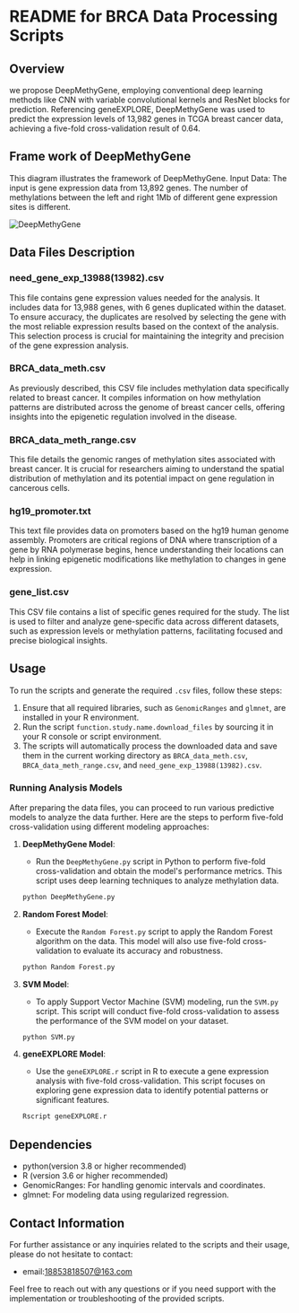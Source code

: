 # README for BRCA Data Processing Scripts

## Overview

we propose DeepMethyGene, employing conventional deep learning methods like CNN with variable convolutional kernels and ResNet blocks for prediction. Referencing geneEXPLORE, DeepMethyGene was used to predict the expression levels of 13,982 genes in TCGA breast cancer data, achieving a five-fold cross-validation result of 0.64.

## Frame work of DeepMethyGene 

This diagram illustrates the framework of DeepMethyGene. Input Data: The input is gene expression data from 13,892 genes. The number of methylations between the left and right 1Mb of different gene expression sites is different.

![DeepMethyGene](C:\Users\40986\Desktop\乱七八糟\甲基化\DeepMethyGene.png)

## Data Files Description

### need_gene_exp_13988(13982).csv

This file contains gene expression values needed for the analysis. It includes data for 13,988 genes, with 6 genes duplicated within the dataset. To ensure accuracy, the duplicates are resolved by selecting the gene with the most reliable expression results based on the context of the analysis. This selection process is crucial for maintaining the integrity and precision of the gene expression analysis.

### BRCA_data_meth.csv

As previously described, this CSV file includes methylation data specifically related to breast cancer. It compiles information on how methylation patterns are distributed across the genome of breast cancer cells, offering insights into the epigenetic regulation involved in the disease.

### BRCA_data_meth_range.csv

This file details the genomic ranges of methylation sites associated with breast cancer. It is crucial for researchers aiming to understand the spatial distribution of methylation and its potential impact on gene regulation in cancerous cells.

### hg19_promoter.txt

This text file provides data on promoters based on the hg19 human genome assembly. Promoters are critical regions of DNA where transcription of a gene by RNA polymerase begins, hence understanding their locations can help in linking epigenetic modifications like methylation to changes in gene expression.

### gene_list.csv

This CSV file contains a list of specific genes required for the study. The list is used to filter and analyze gene-specific data across different datasets, such as expression levels or methylation patterns, facilitating focused and precise biological insights.

## Usage

To run the scripts and generate the required `.csv` files, follow these steps:

1. Ensure that all required libraries, such as `GenomicRanges` and `glmnet`, are installed in your R environment.
2. Run the script `function.study.name.download_files` by sourcing it in your R console or script environment.
3. The scripts will automatically process the downloaded data and save them in the current working directory as `BRCA_data_meth.csv`, `BRCA_data_meth_range.csv`, and `need_gene_exp_13988(13982).csv`.

### Running Analysis Models

After preparing the data files, you can proceed to run various predictive models to analyze the data further. Here are the steps to perform five-fold cross-validation using different modeling approaches:

1. **DeepMethyGene Model**:

   - Run the `DeepMethyGene.py` script in Python to perform five-fold cross-validation and obtain the model's performance metrics. This script uses deep learning techniques to analyze methylation data.

   ```bash
   python DeepMethyGene.py
   ```

2. **Random Forest Model**:

   - Execute the `Random Forest.py` script to apply the Random Forest algorithm on the data. This model will also use five-fold cross-validation to evaluate its accuracy and robustness.

   ```bash
   python Random Forest.py
   ```

3. **SVM Model**:

   - To apply Support Vector Machine (SVM) modeling, run the `SVM.py` script. This script will conduct five-fold cross-validation to assess the performance of the SVM model on your dataset.

   ```bash
   python SVM.py
   ```

4. **geneEXPLORE Model**:

   - Use the `geneEXPLORE.r` script in R to execute a gene expression analysis with five-fold cross-validation. This script focuses on exploring gene expression data to identify potential patterns or significant features.

   ```bash
   Rscript geneEXPLORE.r
   ```

## Dependencies

- python(version 3.8 or higher recommended)
- R (version 3.6 or higher recommended)
- GenomicRanges: For handling genomic intervals and coordinates.
- glmnet: For modeling data using regularized regression.

## Contact Information

For further assistance or any inquiries related to the scripts and their usage, please do not hesitate to contact:

- email:18853818507@163.com

Feel free to reach out with any questions or if you need support with the implementation or troubleshooting of the provided scripts.

